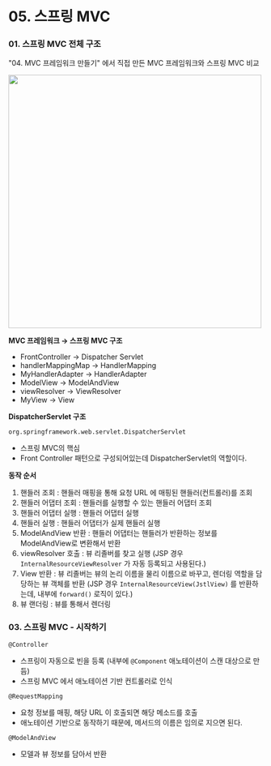 # 05. 스프링 MVC
### 01. 스프링 MVC 전체 구조

"04. MVC 프레임워크 만들기" 에서 직접 만든 MVC 프레임워크와 스프링 MVC 비교

<img src="/document/spring_mvc/img/1.png" width="500px;" />

**MVC 프레임워크 → 스프링 MVC 구조**

- FrontController → Dispatcher Servlet
- handlerMappingMap → HandlerMapping
- MyHandlerAdapter → HandlerAdapter
- ModelView → ModelAndView
- viewResolver → ViewResolver
- MyView → View

**DispatcherServlet 구조**

`org.springframework.web.servlet.DispatcherServlet`

- 스프링 MVC의 핵심
- Front Controller 패턴으로 구성되어있는데 DispatcherServlet의 역할이다.

**동작 순서**

1. 핸들러 조회 : 핸들러 매핑을 통해 요청 URL 에 매핑된 핸들러(컨트롤러)를 조회
2. 핸들러 어댑터 조회 : 핸들러를 실행할 수 있는 핸들러 어댑터 조회
3. 핸들러 어댑터 실행 : 핸들러 어댑터 실행
4. 핸들러 실행 : 핸들러 어댑터가 실제 핸들러 실행
5. ModelAndView 반환 : 핸들러 어댑터는 핸들러가 반환하는 정보를 ModelAndView로 변환해서 반환
6. viewResolver 호출 : 뷰 리졸버를 찾고 실행 (JSP 경우 `InternalResourceViewResolver` 가 자동 등록되고 사용된다.)
7. View 반환 : 뷰 리졸버는 뷰의 논리 이름을 물리 이름으로 바꾸고, 렌더링 역할을 담당하는 뷰 객체를 반환
   (JSP 경우 `InternalResourceView(JstlView)` 를 반환하는데, 내부에 `forward()` 로직이 있다.)
8. 뷰 랜더링 : 뷰를 통해서 렌더링

### 03. 스프링 MVC - 시작하기

`@Controller`
- 스프링이 자동으로 빈을 등록 (내부에 `@Component` 애노테이션이 스캔 대상으로 만듬)
- 스프링 MVC 에서 애노테이션 기반 컨트롤러로 인식

`@RequestMapping`
- 요청 정보를 매핑, 해당 URL 이 호출되면 해당 메소드를 호출
- 애노테이션 기반으로 동작하기 때문에, 메서드의 이름은 임의로 지으면 된다.

`@ModelAndView`
- 모델과 뷰 정보를 담아서 반환
